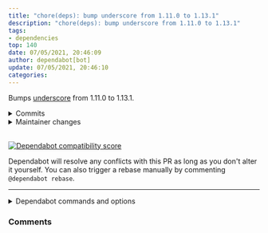 ```yaml
---
title: "chore(deps): bump underscore from 1.11.0 to 1.13.1"
description: "chore(deps): bump underscore from 1.11.0 to 1.13.1"
tags: 
- dependencies
top: 140
date: 07/05/2021, 20:46:09
author: dependabot[bot]
update: 07/05/2021, 20:46:10
categories: 
---
```


Bumps [underscore](https://github.com/jashkenas/underscore) from 1.11.0 to 1.13.1.
<details>
<summary>Commits</summary>
<ul>
<li><a href="https://github.com/jashkenas/underscore/commit/943977e34e2279503528a71ddcc2dd5f96483945"><code>943977e</code></a> Merge branch 'umd-alias', tag 1.13.1 release</li>
<li><a href="https://github.com/jashkenas/underscore/commit/5630f882932552ba23f34b57f91c0c6e2a38ad82"><code>5630f88</code></a> Add version 1.13.1 to the change log</li>
<li><a href="https://github.com/jashkenas/underscore/commit/5aa5b526a94edf487ab1d4a4e3cde8f7749e6d2c"><code>5aa5b52</code></a> Update the bundle sizes</li>
<li><a href="https://github.com/jashkenas/underscore/commit/76c8d8a05db2d0f9ecfb193ba2ab7780c4a26441"><code>76c8d8a</code></a> Bump the version to 1.13.1</li>
<li><a href="https://github.com/jashkenas/underscore/commit/9cda0b09742c9ed6ae5e1bccb709b63f32a04f45"><code>9cda0b0</code></a> Add some build clarifications to the documentation (<a href="https://github-redirect.dependabot.com/jashkenas/underscore/issues/2923">#2923</a>)</li>
<li><a href="https://github.com/jashkenas/underscore/commit/8b5928c04b9a61a99e2704740b80287247e9f47a"><code>8b5928c</code></a> Revert .gitignore underscore.js from 57a4a0e (fix <a href="https://github-redirect.dependabot.com/jashkenas/underscore/issues/2923">#2923</a>)</li>
<li><a href="https://github.com/jashkenas/underscore/commit/7054a54d63af2ed1c99eb3707836da709b5e625e"><code>7054a54</code></a> Update generated sources and tag 1.13.0 release</li>
<li><a href="https://github.com/jashkenas/underscore/commit/37dc52a61054674115be560ab9cbdd26b05031ed"><code>37dc52a</code></a> Merge pull request <a href="https://github-redirect.dependabot.com/jashkenas/underscore/issues/2921">#2921</a> from jgonggrijp/prepare-1.13.0</li>
<li><a href="https://github.com/jashkenas/underscore/commit/5511d129881253807d728cc6a21fff55953ae4f9"><code>5511d12</code></a> Add version 1.13.0 to the change log</li>
<li><a href="https://github.com/jashkenas/underscore/commit/efe5fbf4a1d43c9a88c1646aa5ab53a4745655b8"><code>efe5fbf</code></a> Bump the version to 1.13.0</li>
<li>Additional commits viewable in <a href="https://github.com/jashkenas/underscore/compare/1.11.0...1.13.1">compare view</a></li>
</ul>
</details>
<details>
<summary>Maintainer changes</summary>
<p>This version was pushed to npm by <a href="https://www.npmjs.com/~jgonggrijp">jgonggrijp</a>, a new releaser for underscore since your current version.</p>
</details>
<br />


[![Dependabot compatibility score](https://dependabot-badges.githubapp.com/badges/compatibility_score?dependency-name=underscore&package-manager=npm_and_yarn&previous-version=1.11.0&new-version=1.13.1)](https://docs.github.com/en/github/managing-security-vulnerabilities/about-dependabot-security-updates#about-compatibility-scores)

Dependabot will resolve any conflicts with this PR as long as you don't alter it yourself. You can also trigger a rebase manually by commenting `@dependabot rebase`.

[//]: # (dependabot-automerge-start)
[//]: # (dependabot-automerge-end)

---

<details>
<summary>Dependabot commands and options</summary>
<br />

You can trigger Dependabot actions by commenting on this PR:
- `@dependabot rebase` will rebase this PR
- `@dependabot recreate` will recreate this PR, overwriting any edits that have been made to it
- `@dependabot merge` will merge this PR after your CI passes on it
- `@dependabot squash and merge` will squash and merge this PR after your CI passes on it
- `@dependabot cancel merge` will cancel a previously requested merge and block automerging
- `@dependabot reopen` will reopen this PR if it is closed
- `@dependabot close` will close this PR and stop Dependabot recreating it. You can achieve the same result by closing it manually
- `@dependabot ignore this major version` will close this PR and stop Dependabot creating any more for this major version (unless you reopen the PR or upgrade to it yourself)
- `@dependabot ignore this minor version` will close this PR and stop Dependabot creating any more for this minor version (unless you reopen the PR or upgrade to it yourself)
- `@dependabot ignore this dependency` will close this PR and stop Dependabot creating any more for this dependency (unless you reopen the PR or upgrade to it yourself)
- `@dependabot use these labels` will set the current labels as the default for future PRs for this repo and language
- `@dependabot use these reviewers` will set the current reviewers as the default for future PRs for this repo and language
- `@dependabot use these assignees` will set the current assignees as the default for future PRs for this repo and language
- `@dependabot use this milestone` will set the current milestone as the default for future PRs for this repo and language

You can disable automated security fix PRs for this repo from the [Security Alerts page](https://github.com/qiwihui/blog/network/alerts).

</details>

### Comments


